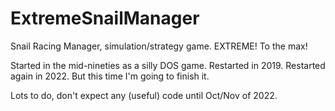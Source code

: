# ExtremeSnailManager
Snail Racing Manager, simulation/strategy game. EXTREME! To the max!

Started in the mid-nineties as a silly DOS game. Restarted in 2019. Restarted again in 2022. But this time I'm going to finish it.

Lots to do, don't expect any (useful) code until Oct/Nov of 2022.
